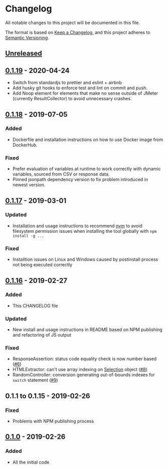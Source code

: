 # Changelog

All notable changes to this project will be documented in this file.

The format is based on [Keep a Changelog](https://keepachangelog.com/en/1.0.0/),
and this project adheres to [Semantic Versioning](https://semver.org/spec/v2.0.0.html).

## [Unreleased]

## [0.1.19] - 2020-04-24

-   Switch from standardjs to prettier and eslint + airbnb
-   Add husky git hooks to enforce test and lint on commit and push.
-   Add Noop element for elements that make no sense outside of JMeter (currently ResultCollector) to avoid unnecessary crashes.

## [0.1.18] - 2019-07-05

### Added

-   Dockerfile and installation instructions on how to use Docker image from DockerHub.

### Fixed

-   Prefer evaluation of variables at runtime to work correctly with dynamic variables, sourced from CSV or response data.
-   Pinned jsonpath dependency version to fix problem introduced in newest version.

## [0.1.17] - 2019-03-01

### Updated

-   Installation and usage instructions to recommend [nvm](https://github.com/creationix/nvm) to avoid filesystem permission issues when installing the tool globally with `npm install -g ...`

### Fixed

-   Installtion issues on Linux and Windows caused by postinstall process not being executed correctly

## [0.1.16] - 2019-02-27

### Added

-   This CHANGELOG file

### Updated

-   New install and usage instructions in README based on NPM publishing and refactoring of JS output

### Fixed

-   ResponseAssertion: status code equality check is now number based ([#6](https://github.com/loadimpact/jmeter-to-k6/issues/6))
-   HTMLExtractor: can't use array indexing on [Selection](https://docs.k6.io/docs/selection-k6html) object ([#8](https://github.com/loadimpact/jmeter-to-k6/issues/8))
-   RandomController: conversion generating out-of-bounds indexes for `switch` statement ([#9](https://github.com/loadimpact/jmeter-to-k6/issues/9))

## 0.1.1 to 0.1.15 - 2019-02-26

### Fixed

-   Problems with NPM publishing process

## [0.1.0] - 2019-02-26

### Added

-   All the initial code

[unreleased]: https://github.com/loadimpact/jmeter-to-k6/compare/v0.1.18...HEAD
[0.1.19]: https://github.com/loadimpact/jmeter-to-k6/compare/v0.1.18...v0.1.19
[0.1.18]: https://github.com/loadimpact/jmeter-to-k6/compare/v0.1.17...v0.1.18
[0.1.17]: https://github.com/loadimpact/jmeter-to-k6/compare/v0.1.16...v0.1.17
[0.1.16]: https://github.com/loadimpact/jmeter-to-k6/compare/v0.1.0...v0.1.16
[0.1.0]: https://github.com/olivierlacan/keep-a-changelog/releases/tag/v0.1.0

